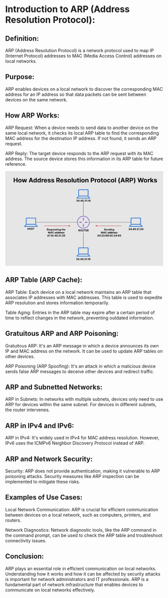 # Introduction to ARP (Address Resolution Protocol):

## Definition:
ARP (Address Resolution Protocol) is a network protocol used to map IP (Internet Protocol) addresses to MAC (Media Access Control) addresses on local networks.

## Purpose:
ARP enables devices on a local network to discover the corresponding MAC address for an IP address so that data packets can be sent between devices on the same network.

## How ARP Works:
ARP Request: When a device needs to send data to another device on the same local network, it checks its local ARP table to find the corresponding MAC address for the destination IP address. If not found, it sends an ARP request.

ARP Reply: The target device responds to the ARP request with its MAC address. The source device stores this information in its ARP table for future reference.

<div>
<img src="img/arp.png"/>
</div>

## ARP Table (ARP Cache):
ARP Table: Each device on a local network maintains an ARP table that associates IP addresses with MAC addresses. This table is used to expedite ARP resolution and stores information temporarily.

Table Aging: Entries in the ARP table may expire after a certain period of time to reflect changes in the network, preventing outdated information.

## Gratuitous ARP and ARP Poisoning:
Gratuitous ARP: It's an ARP message in which a device announces its own IP and MAC address on the network. It can be used to update ARP tables on other devices.

ARP Poisoning (ARP Spoofing): It's an attack in which a malicious device sends false ARP messages to deceive other devices and redirect traffic.

## ARP and Subnetted Networks:
ARP in Subnets: In networks with multiple subnets, devices only need to use ARP for devices within the same subnet. For devices in different subnets, the router intervenes.

## ARP in IPv4 and IPv6:
ARP in IPv4: It's widely used in IPv4 for MAC address resolution. However, IPv6 uses the ICMPv6 Neighbor Discovery Protocol instead of ARP.

## ARP and Network Security:
Security: ARP does not provide authentication, making it vulnerable to ARP poisoning attacks. Security measures like ARP inspection can be implemented to mitigate these risks.

## Examples of Use Cases:
Local Network Communication: ARP is crucial for efficient communication between devices on a local network, such as computers, printers, and routers.

Network Diagnostics: Network diagnostic tools, like the ARP command in the command prompt, can be used to check the ARP table and troubleshoot connectivity issues.

## Conclusion:
ARP plays an essential role in efficient communication on local networks. Understanding how it works and how it can be affected by security attacks is important for network administrators and IT professionals. ARP is a fundamental part of network infrastructure that enables devices to communicate on local networks effectively.
